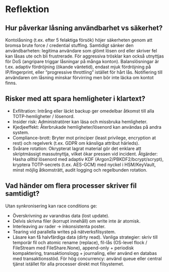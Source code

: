 # Reflektion

## Hur påverkar låsning användbarhet vs säkerhet?
Kontolåsning (t.ex. efter 5 felaktiga försök) höjer säkerheten genom att bromsa brute force / credential stuffing. Samtidigt sänker den användbarheten: legitima användare som glömt lösen ord eller skriver fel kan låsas ute och bli frustrerade. För aggressiva trösklar kan också utnyttjas för DoS (angripare triggar låsningar på många konton). Balanslösningar är t.ex. adaptiv fördröjning (ökande väntetid), endast mjuk fördröjning på IP/fingerprint, eller “progressive throttling” istället för hårt lås. Notifiering till användaren om låsning minskar förvirring men bör inte läcka om kontot finns.

## Risker med att spara hemligheter i klartext?
- Exfiltration: Intrång eller läckt backup ger omedelbar åtkomst till alla TOTP-hemligheter / lösenord.
- Insider risk: Administratörer kan läsa och missbruka hemligheter.
- Kjedjeeffekt: Återbrukade hemligheter/lösenord kan användas på andra system.
- Compliance-brott: Bryter mot principer (least privilege, encryption at rest) och regelverk (t.ex. GDPR om känsliga attribut härleds).
- Svårare rotation: Okrypterat lagrat material gör det enklare att skriptmässigt massutnyttja, vilket ökar pressen vid incident.
Åtgärder: Hasha *alltid* lösenord med adaptiv KDF (Argon2/PBKDF2/bcrypt/scrypt), kryptera TOTP-secrets (t.ex. AES-GCM) med nyckel i HSM/KeyVault, minst möjlig åtkomsträtt, audit logging och regelbunden rotation.

## Vad händer om flera processer skriver fil samtidigt?
Utan synkronisering kan race conditions ge:
- Överskrivning av varandras data (lost update).
- Delvis skrivna filer (korrupt innehåll) om write inte är atomisk.
- Interleaving av rader → inkonsistenta poster.
- Tearing vid parallella writes på nätverksfilsystem.
- Läsare kan få halvfärdiga data (dirty read).
Vanliga strategier: skriv till temporär fil och atomic rename (replace), fil-lås (OS-level flock / FileStream med FileShare.None), append-only + periodisk kompaktering, transaktionslogg + journaling, eller använd en databas med transaktionsstöd. För hög concurrency: använd queue eller central tjänst istället för alla processer direkt mot filsystemet.
